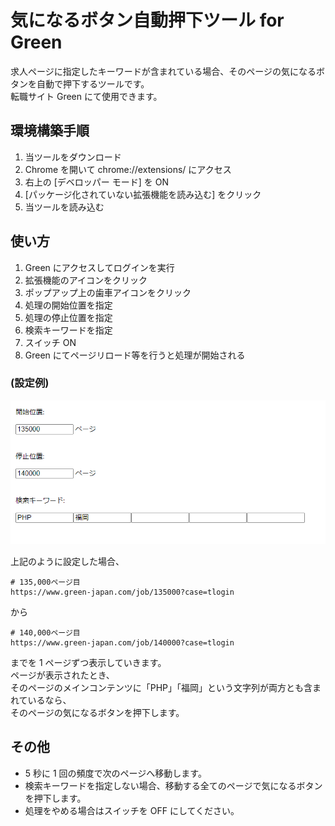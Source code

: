 # 気になるボタン自動押下ツール for Green

求人ページに指定したキーワードが含まれている場合、そのページの気になるボタンを自動で押下するツールです。<br>
転職サイト Green にて使用できます。

## 環境構築手順

1. 当ツールをダウンロード
2. Chrome を開いて chrome://extensions/ にアクセス
3. 右上の [デベロッパー モード] を ON
4. [パッケージ化されていない拡張機能を読み込む] をクリック
5. 当ツールを読み込む

## 使い方

1. Green にアクセスしてログインを実行
2. 拡張機能のアイコンをクリック
3. ポップアップ上の歯車アイコンをクリック
4. 処理の開始位置を指定
5. 処理の停止位置を指定
6. 検索キーワードを指定
7. スイッチ ON
8. Green にてページリロード等を行うと処理が開始される

### (設定例)

![設定例](images/setting-example.png)

上記のように設定した場合、

```http
# 135,000ページ目
https://www.green-japan.com/job/135000?case=tlogin
```

から

```http
# 140,000ページ目
https://www.green-japan.com/job/140000?case=tlogin
```

までを 1 ページずつ表示していきます。<br>
ページが表示されたとき、<br>
そのページのメインコンテンツに「PHP」「福岡」という文字列が両方とも含まれているなら、<br>
そのページの気になるボタンを押下します。

## その他

-   5 秒に 1 回の頻度で次のページへ移動します。
-   検索キーワードを指定しない場合、移動する全てのページで気になるボタンを押下します。
-   処理をやめる場合はスイッチを OFF にしてください。
